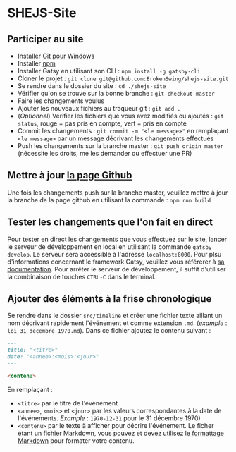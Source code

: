 ﻿# SHEJS-Site

## Participer au site

* Installer [Git pour Windows](https://gitforwindows.org/)
* Installer [npm](https://www.npmjs.com/)
* Installer Gatsy en utilisant son CLI : ``npm install -g gatsby-cli``
* Cloner le projet : ``git clone git@github.com:BrokenSwing/shejs-site.git``
* Se rendre dans le dossier du site : ``cd ./shejs-site``
* Vérifier qu'on se trouve sur la bonne branche : ``git checkout master``
* Faire les changements voulus
* Ajouter les nouveaux fichiers au traqueur git : ``git add .``
* (*Optionnel*) Vérifier les fichiers que vous avez modifiés ou ajoutés : ``git status``, rouge = pas pris en compte, vert = pris en compte
* Commit les changements : ``git commit -m "<le message>"`` en remplaçant ``<le message>`` par un message décrivant les changements effectués
* Push les changements sur la branche master : ``git push origin master`` (nécessite les droits, me les demander ou effectuer une PR)

## Mettre à jour [la page Github](brokenswing.github.io/shejs-site)

Une fois les changements push sur la branche master, veuillez mettre à jour la branche de la page github en utilisant la commande : ``npm run build``

## Tester les changements que l'on fait en direct

Pour tester en direct les changements que vous effectuez sur le site, lancer le serveur de développement en local en utilisant la commande ``gatsby develop``. Le serveur sera accessible à l'adresse ``localhost:8000``. Pour plsu d'informations concernant le framework Gatsy, veuillez vous référerer à [sa documentation](https://www.gatsbyjs.org/).
Pour arrêter le serveur de développement, il suffit d'utiliser la combinaison de touches ``CTRL-C`` dans le terminal.

## Ajouter des éléments à la frise chronologique

Se rendre dans le dossier ``src/timeline`` et créer une fichier texte aillant un nom décrivant rapidement l'événement et comme extension ``.md``. (*example* : ``loi_31_decembre_1970.md``).
Dans ce fichier ajoutez le contenu suivant :
```md
---
title: "<titre>"
date: "<annee>:<mois>:<jour>"
---

<contenu>
```
En remplaçant :
* ``<titre>`` par le titre de l'événement
* ``<annee>``, ``<mois>`` et ``<jour>`` par les valeurs correspondantes à la date de l'événements. *Example* : ``1970-12-31`` pour le 31 décembre 1970)
* ``<contenu>`` par le texte à afficher pour décrire l'événement. Le ficher étant un fichier Markdown, vous pouvez et devez utilisez [le formattage Markdown](https://fr.wikipedia.org/wiki/Markdown) pour formater votre contenu.